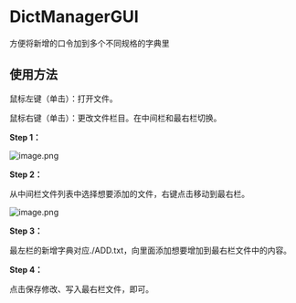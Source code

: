 # DictManagerGUI
方便将新增的口令加到多个不同规格的字典里

## 使用方法

鼠标左键（单击）：打开文件。

鼠标右键（单击）：更改文件栏目。在中间栏和最右栏切换。

**Step 1：**

![image.png](https://s2.loli.net/2022/07/14/t8hgzF2kclJTbWG.png)

**Step 2：**

从中间栏文件列表中选择想要添加的文件，右键点击移动到最右栏。

![image.png](https://s2.loli.net/2022/07/14/DcXqKmt3PE9Rvx2.png)

**Step 3：**

最左栏的新增字典对应./ADD.txt，向里面添加想要增加到最右栏文件中的内容。

**Step 4：**

点击保存修改、写入最右栏文件，即可。
